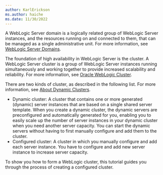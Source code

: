 ```yaml
---
author: KarlErickson
ms.author: haiche
ms.date: 11/30/2022
---
```


A WebLogic Server domain is a logically related group of WebLogic Server instances, and the resources running on and connected to them, that can be managed as a single administrative unit. For more information, see [WebLogic Server Domains](https://docs.oracle.com/en/middleware/standalone/weblogic-server/14.1.1.0/intro/domains.html#GUID-EE8E9DA0-2D95-4EF1-ADA2-4C76CB1AB3A4).

The foundation of high availability in WebLogic Server is the cluster. A WebLogic Server cluster is a group of WebLogic Server instances running simultaneously and working together to provide increased scalability and reliability. For more information, see [Oracle WebLogic Cluster](https://docs.oracle.com/en/middleware/standalone/weblogic-server/14.1.1.0/intro/clustering.html#GUID-E39A18C2-B990-485F-BFB1-0549250FABFE).

There are two kinds of cluster, as described in the following list. For more information, see [About Dynamic Clusters](https://docs.oracle.com/en/middleware/standalone/weblogic-server/14.1.1.0/intro/clustering.html#GUID-2C32CF86-D1F8-464D-AF62-E27C9DDF4459).

- Dynamic cluster: A cluster that contains one or more generated (dynamic) server instances that are based on a single shared server template. When you create a dynamic cluster, the dynamic servers are preconfigured and automatically generated for you, enabling you to easily scale up the number of server instances in your dynamic cluster when you need another server capacity. You can start the dynamic servers without having to first manually configure and add them to the cluster.
- Configured cluster: A cluster in which you manually configure and add each server instance. You have to configure and add new server instance to increase server capacity.

To show you how to form a WebLogic cluster, this tutorial guides you through the process of creating a configured cluster.

